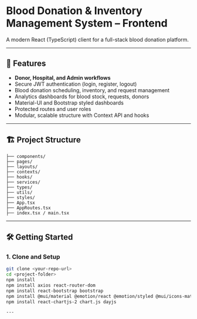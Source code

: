 # Blood Donation & Inventory Management System – Frontend

A modern React (TypeScript) client for a full-stack blood donation platform.

---

## 🚀 Features

- **Donor, Hospital, and Admin workflows**
- Secure JWT authentication (login, register, logout)
- Blood donation scheduling, inventory, and request management
- Analytics dashboards for blood stock, requests, donors
- Material-UI and Bootstrap styled dashboards
- Protected routes and user roles
- Modular, scalable structure with Context API and hooks

---

## 🏗️ Project Structure

``` src/
├── components/
├── pages/
├── layouts/
├── contexts/
├── hooks/
├── services/
├── types/
├── utils/
├── styles/
├── App.tsx
├── AppRoutes.tsx
├── index.tsx / main.tsx
```
---

## 🛠️ Getting Started

### 1. Clone and Setup

```bash
git clone <your-repo-url>
cd <project-folder>
npm install
npm install axios react-router-dom
npm install react-bootstrap bootstrap
npm install @mui/material @emotion/react @emotion/styled @mui/icons-material
npm install react-chartjs-2 chart.js dayjs

---

